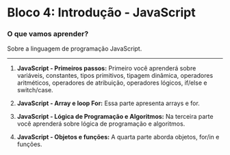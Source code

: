 # Bloco 4: Introdução - JavaScript

### O que vamos aprender?

Sobre a linguagem de programação JavaScript.


------------


1. **JavaScript - Primeiros passos:** Primeiro você aprenderá sobre variáveis, constantes, tipos primitivos, tipagem dinâmica, operadores aritméticos, operadores de atribuição, operadores lógicos, if/else e switch/case.

3. **JavaScript - Array e loop For:** Essa parte apresenta arrays e for.

5. **JavaScript - Lógica de Programação e Algoritmos:** Na terceira parte você aprenderá sobre lógica de programação e algoritmos.

7. **JavaScript - Objetos e funções:** A quarta parte aborda objetos, for/in e funções.
